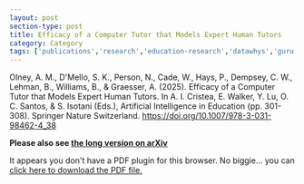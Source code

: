 ```yaml
---
layout: post
section-type: post
title: Efficacy of a Computer Tutor that Models Expert Human Tutors
category: Category
tags: ['publications','research','education-research','datawhys','guru','conference-regular','discourse', 'its', 'nlp']
---
```


Olney, A. M., D'Mello, S. K., Person, N., Cade, W., Hays, P., Dempsey, C. W., Lehman, B., Williams, B., & Graesser, A. (2025). Efficacy of a Computer Tutor that Models Expert Human Tutors. In A. I. Cristea, E. Walker, Y. Lu, O. C. Santos, & S. Isotani (Eds.), Artificial Intelligence in Education (pp. 301-308). Springer Nature Switzerland. https://doi.org/10.1007/978-3-031-98462-4_38

**Please also see [the long version on arXiv](https://arxiv.org/abs/2504.16132)**

<object data="https://blogs.memphis.edu/aolney/files/2025/07/Efficacy_of_a_Computer_Tutor_that_Models_Expert_Human_Tutors___SHORT.pdf" type="application/pdf" width="100%" height="600px">
 
  <p>It appears you don't have a PDF plugin for this browser.
  No biggie... you can <a href="https://blogs.memphis.edu/aolney/files/2025/07/Efficacy_of_a_Computer_Tutor_that_Models_Expert_Human_Tutors___SHORT.pdf">click here to
  download the PDF file.</a></p>
  
</object>